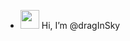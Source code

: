 - <img src="https://raw.githubusercontent.com/MartinHeinz/MartinHeinz/master/wave.gif" width="30px"> Hi, I’m @dragInSky
